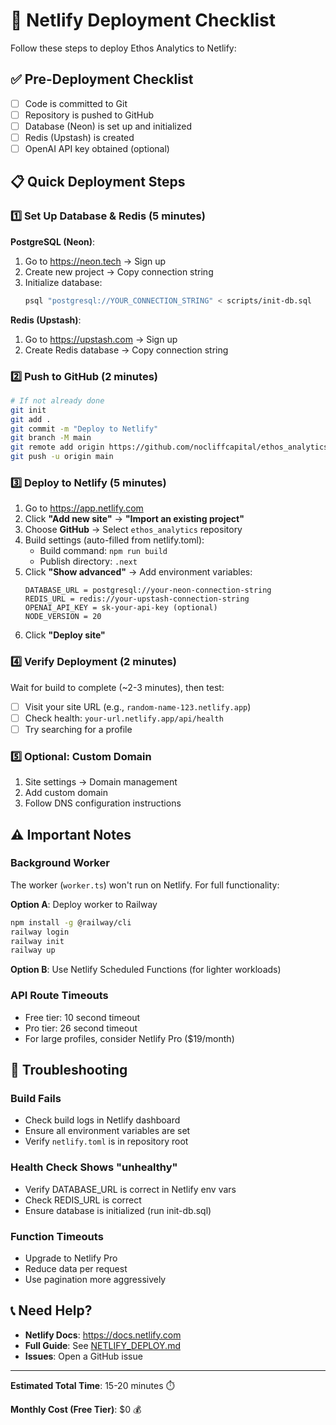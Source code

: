 # 🚀 Netlify Deployment Checklist

Follow these steps to deploy Ethos Analytics to Netlify:

## ✅ Pre-Deployment Checklist

- [ ] Code is committed to Git
- [ ] Repository is pushed to GitHub
- [ ] Database (Neon) is set up and initialized
- [ ] Redis (Upstash) is created
- [ ] OpenAI API key obtained (optional)

## 📋 Quick Deployment Steps

### 1️⃣ Set Up Database & Redis (5 minutes)

**PostgreSQL (Neon)**:
1. Go to https://neon.tech → Sign up
2. Create new project → Copy connection string
3. Initialize database:
   ```bash
   psql "postgresql://YOUR_CONNECTION_STRING" < scripts/init-db.sql
   ```

**Redis (Upstash)**:
1. Go to https://upstash.com → Sign up
2. Create Redis database → Copy connection string

### 2️⃣ Push to GitHub (2 minutes)

```bash
# If not already done
git init
git add .
git commit -m "Deploy to Netlify"
git branch -M main
git remote add origin https://github.com/nocliffcapital/ethos_analytics.git
git push -u origin main
```

### 3️⃣ Deploy to Netlify (5 minutes)

1. Go to https://app.netlify.com
2. Click **"Add new site"** → **"Import an existing project"**
3. Choose **GitHub** → Select `ethos_analytics` repository
4. Build settings (auto-filled from netlify.toml):
   - Build command: `npm run build`
   - Publish directory: `.next`
5. Click **"Show advanced"** → Add environment variables:
   ```
   DATABASE_URL = postgresql://your-neon-connection-string
   REDIS_URL = redis://your-upstash-connection-string
   OPENAI_API_KEY = sk-your-api-key (optional)
   NODE_VERSION = 20
   ```
6. Click **"Deploy site"**

### 4️⃣ Verify Deployment (2 minutes)

Wait for build to complete (~2-3 minutes), then test:

- [ ] Visit your site URL (e.g., `random-name-123.netlify.app`)
- [ ] Check health: `your-url.netlify.app/api/health`
- [ ] Try searching for a profile

### 5️⃣ Optional: Custom Domain

1. Site settings → Domain management
2. Add custom domain
3. Follow DNS configuration instructions

## ⚠️ Important Notes

### Background Worker
The worker (`worker.ts`) won't run on Netlify. For full functionality:

**Option A**: Deploy worker to Railway
```bash
npm install -g @railway/cli
railway login
railway init
railway up
```

**Option B**: Use Netlify Scheduled Functions (for lighter workloads)

### API Route Timeouts
- Free tier: 10 second timeout
- Pro tier: 26 second timeout
- For large profiles, consider Netlify Pro ($19/month)

## 🐛 Troubleshooting

### Build Fails
- Check build logs in Netlify dashboard
- Ensure all environment variables are set
- Verify `netlify.toml` is in repository root

### Health Check Shows "unhealthy"
- Verify DATABASE_URL is correct in Netlify env vars
- Check REDIS_URL is correct
- Ensure database is initialized (run init-db.sql)

### Function Timeouts
- Upgrade to Netlify Pro
- Reduce data per request
- Use pagination more aggressively

## 📞 Need Help?

- **Netlify Docs**: https://docs.netlify.com
- **Full Guide**: See [NETLIFY_DEPLOY.md](NETLIFY_DEPLOY.md)
- **Issues**: Open a GitHub issue

---

**Estimated Total Time**: 15-20 minutes ⏱️

**Monthly Cost (Free Tier)**: $0 💰


